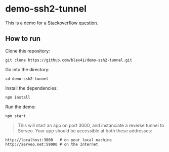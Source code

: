 # demo-ssh2-tunnel

This is a demo for a [Stackoverflow question](https://stackoverflow.com/questions/55547703/nodejs-reverse-ssh-tunnel-unable-to-bind-to-serveo-net80).

## How to run

Clone this repository:

```
git clone https://github.com/blex41/demo-ssh2-tunnel.git
```

Go into the directory:

```
cd demo-ssh2-tunnel
```

Install the dependencies:

```
npm install
```

Run the demo:

```
npm start
```

> This will start an app on port 3000, and instanciate a reverse tunnel to Serveo. Your app should be accessible at both these addresses:

```
http://localhost:3000   # on your local machine
http://serveo.net:59000 # on the Internet
```
